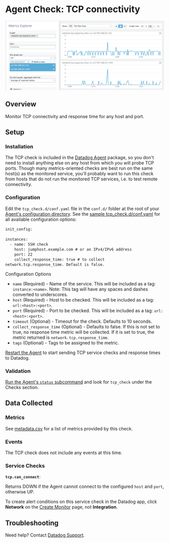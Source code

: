# Agent Check: TCP connectivity

![Network Graph][9]

## Overview

Monitor TCP connectivity and response time for any host and port.

## Setup

### Installation

The TCP check is included in the [Datadog Agent][1] package, so you don't need to install anything else on any host from which you will probe TCP ports. Though many metrics-oriented checks are best run on the same host(s) as the monitored service, you'll probably want to run this check from hosts that do not run the monitored TCP services, i.e. to test remote connectivity.

### Configuration

Edit the `tcp_check.d/conf.yaml` file in the `conf.d/` folder at the root of your [Agent's configuration directory][10]. See the [sample tcp_check.d/conf.yaml][2] for all available configuration options:

```
init_config:

instances:
  - name: SSH check
    host: jumphost.example.com # or an IPv4/IPv6 address
    port: 22
    collect_response_time: true # to collect network.tcp.response_time. Default is false.
```

Configuration Options

* `name` (Required) - Name of the service. This will be included as a tag: `instance:<name>`. Note: This tag will have any spaces and dashes converted to underscores.
* `host` (Required) - Host to be checked. This will be included as a tag: `url:<host>:<port>`.
* `port` (Required) - Port to be checked. This will be included as a tag: `url:<host>:<port>`.
* `timeout` (Optional) - Timeout for the check. Defaults to 10 seconds.
* `collect_response_time` (Optional) - Defaults to false. If this is not set to true, no response time metric will be collected. If it is set to true, the metric returned is `network.tcp.response_time`.
* `tags` (Optional) - Tags to be assigned to the metric.

[Restart the Agent][3] to start sending TCP service checks and response times to Datadog.

### Validation

[Run the Agent's `status` subcommand][4] and look for `tcp_check` under the Checks section.

## Data Collected

### Metrics

See [metadata.csv][5] for a list of metrics provided by this check.

### Events
The TCP check does not include any events at this time.

### Service Checks

**`tcp.can_connect`**:

Returns DOWN if the Agent cannot connect to the configured `host` and `port`, otherwise UP.

To create alert conditions on this service check in the Datadog app, click **Network** on the [Create Monitor][6] page, not **Integration**.

## Troubleshooting
Need help? Contact [Datadog Support][7].


[1]: https://app.datadoghq.com/account/settings#agent
[2]: https://github.com/DataDog/integrations-core/blob/master/tcp_check/datadog_checks/tcp_check/data/conf.yaml.example
[3]: https://docs.datadoghq.com/agent/faq/agent-commands/#start-stop-restart-the-agent
[4]: https://docs.datadoghq.com/agent/faq/agent-commands/#agent-status-and-information
[5]: https://github.com/DataDog/integrations-core/blob/master/tcp_check/metadata.csv
[6]: https://app.datadoghq.com/monitors#/create
[7]: https://docs.datadoghq.com/help/
[9]: https://raw.githubusercontent.com/DataDog/integrations-core/master/tcp_check/images/netgraphs.png
[10]: https://docs.datadoghq.com/agent/faq/agent-configuration-files/#agent-configuration-directory
